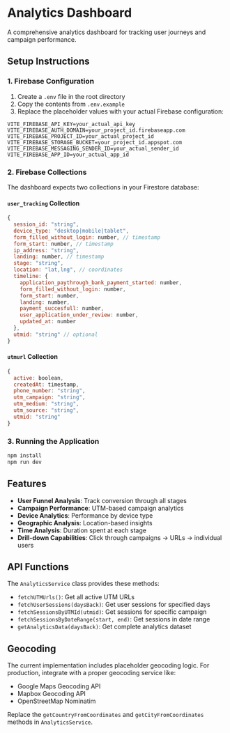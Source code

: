 # Analytics Dashboard

A comprehensive analytics dashboard for tracking user journeys and campaign performance.

## Setup Instructions

### 1. Firebase Configuration

1. Create a `.env` file in the root directory
2. Copy the contents from `.env.example`
3. Replace the placeholder values with your actual Firebase configuration:

```env
VITE_FIREBASE_API_KEY=your_actual_api_key
VITE_FIREBASE_AUTH_DOMAIN=your_project_id.firebaseapp.com
VITE_FIREBASE_PROJECT_ID=your_actual_project_id
VITE_FIREBASE_STORAGE_BUCKET=your_project_id.appspot.com
VITE_FIREBASE_MESSAGING_SENDER_ID=your_actual_sender_id
VITE_FIREBASE_APP_ID=your_actual_app_id
```

### 2. Firebase Collections

The dashboard expects two collections in your Firestore database:

#### `user_tracking` Collection
```javascript
{
  session_id: "string",
  device_type: "desktop|mobile|tablet",
  form_filled_without_login: number, // timestamp
  form_start: number, // timestamp
  ip_address: "string",
  landing: number, // timestamp
  stage: "string",
  location: "lat,lng", // coordinates
  timeline: {
    application_paythrough_bank_payment_started: number,
    form_filled_without_login: number,
    form_start: number,
    landing: number,
    payment_succesfull: number,
    user_application_under_review: number,
    updated_at: number
  },
  utmid: "string" // optional
}
```

#### `utmurl` Collection
```javascript
{
  active: boolean,
  createdAt: timestamp,
  phone_number: "string",
  utm_campaign: "string",
  utm_medium: "string",
  utm_source: "string",
  utmid: "string"
}
```

### 3. Running the Application

```bash
npm install
npm run dev
```

## Features

- **User Funnel Analysis**: Track conversion through all stages
- **Campaign Performance**: UTM-based campaign analytics
- **Device Analytics**: Performance by device type
- **Geographic Analysis**: Location-based insights
- **Time Analysis**: Duration spent at each stage
- **Drill-down Capabilities**: Click through campaigns → URLs → individual users

## API Functions

The `AnalyticsService` class provides these methods:

- `fetchUTMUrls()`: Get all active UTM URLs
- `fetchUserSessions(daysBack)`: Get user sessions for specified days
- `fetchSessionsByUTMId(utmid)`: Get sessions for specific campaign
- `fetchSessionsByDateRange(start, end)`: Get sessions in date range
- `getAnalyticsData(daysBack)`: Get complete analytics dataset

## Geocoding

The current implementation includes placeholder geocoding logic. For production, integrate with a proper geocoding service like:

- Google Maps Geocoding API
- Mapbox Geocoding API
- OpenStreetMap Nominatim

Replace the `getCountryFromCoordinates` and `getCityFromCoordinates` methods in `AnalyticsService`.